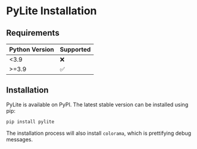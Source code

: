 # PyLite Installation

## Requirements
| Python Version | Supported          |
| -------------- | ------------------ |
| <3.9           | :x:                |
| >=3.9          | :white_check_mark: |

## Installation
PyLite is available on PyPI. The latest stable version can be installed using pip:

```bash
pip install pylite
```

The installation process will also install `colorama`, which is prettifying debug messages.